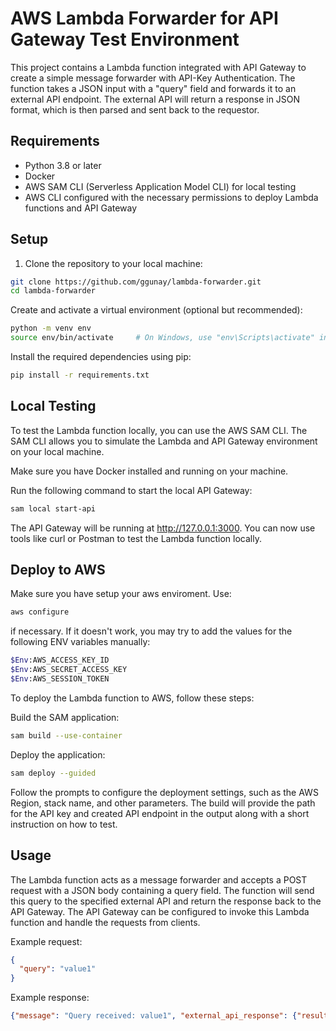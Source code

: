 # AWS Lambda Forwarder for API Gateway Test Environment

This project contains a Lambda function integrated with API Gateway to create a simple message forwarder with API-Key Authentication. The function takes a JSON input with a "query" field and forwards it to an external API endpoint. The external API will return a response in JSON format, which is then parsed and sent back to the requestor.


## Requirements

- Python 3.8 or later
- Docker
- AWS SAM CLI (Serverless Application Model CLI) for local testing
- AWS CLI configured with the necessary permissions to deploy Lambda functions and API Gateway

## Setup

1. Clone the repository to your local machine:

```bash
git clone https://github.com/ggunay/lambda-forwarder.git
cd lambda-forwarder
```

Create and activate a virtual environment (optional but recommended):
```bash
python -m venv env
source env/bin/activate     # On Windows, use "env\Scripts\activate" instead
```

Install the required dependencies using pip:
```bash
pip install -r requirements.txt
```

## Local Testing

To test the Lambda function locally, you can use the AWS SAM CLI. The SAM CLI allows you to simulate the Lambda and API Gateway environment on your local machine.

Make sure you have Docker installed and running on your machine.

Run the following command to start the local API Gateway:

```bash
sam local start-api
```
The API Gateway will be running at http://127.0.0.1:3000. You can now use tools like curl or Postman to test the Lambda function locally.

## Deploy to AWS

Make sure you have setup your aws enviroment. Use:

```bash
aws configure
```

if necessary. If it doesn't work, you may try to add the values for the following ENV variables manually:

```bash
$Env:AWS_ACCESS_KEY_ID
$Env:AWS_SECRET_ACCESS_KEY
$Env:AWS_SESSION_TOKEN
```

To deploy the Lambda function to AWS, follow these steps:

Build the SAM application:
```bash
sam build --use-container
```

Deploy the application:
```bash
sam deploy --guided
```
Follow the prompts to configure the deployment settings, such as the AWS Region, stack name, and other parameters. The build will provide the path for the API key and created API endpoint in the output along with a short instruction on how to test.


## Usage

The Lambda function acts as a message forwarder and accepts a POST request with a JSON body containing a query field. The function will send this query to the specified external API and return the response back to the API Gateway. The API Gateway can be configured to invoke this Lambda function and handle the requests from clients.

Example request:

```json
{
  "query": "value1"
}
```
Example response:

```json
{"message": "Query received: value1", "external_api_response": {"result": "This is the response from the external API", "other_key": "Some other data", "status": 200}}
```